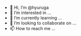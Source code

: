 - 👋 Hi, I’m @hyuruga
- 👀 I’m interested in ...
- 🌱 I’m currently learning ...
- 💞️ I’m looking to collaborate on ...
- 📫 How to reach me ...

<!---
hyuruga/hyuruga is a ✨ special ✨ repository because its `README.md` (this file) appears on your GitHub profile.
You can click the Preview link to take a look at your changes.
--->
